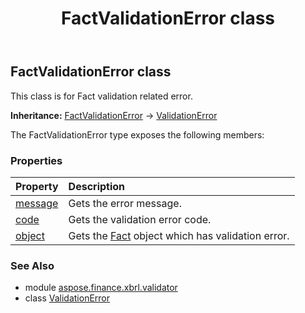 ﻿---
title: FactValidationError class
second_title: Aspose.Finance for Python via .NET API References
description: 
type: docs
weight: 30
url: /python-net/aspose.finance.xbrl.validator/factvalidationerror/
is_root: false
---

## FactValidationError class

This class is for Fact validation related error.



**Inheritance:** [FactValidationError](/finance/python-net/aspose.finance.xbrl.validator/factvalidationerror) → 
[ValidationError](/finance/python-net/aspose.finance.xbrl.validator/validationerror)



The FactValidationError type exposes the following members:

### Properties
| Property | Description |
| :- | :- |
| [message](/finance/python-net/aspose.finance.xbrl.validator/factvalidationerror/message) | Gets the error message. |
| [code](/finance/python-net/aspose.finance.xbrl.validator/factvalidationerror/code) | Gets the validation error code. |
| [object](/finance/python-net/aspose.finance.xbrl.validator/factvalidationerror/object) | Gets the [Fact](/finance/python-net/aspose.finance.xbrl/fact) object which has validation error. |


### See Also

* module [aspose.finance.xbrl.validator](../)
* class [ValidationError](/finance/python-net/aspose.finance.xbrl.validator/validationerror)
